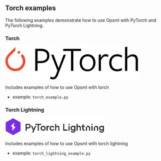 ## Torch examples

The following examples demonstrate how to use Opsml with PyTorch and PyTorch Lightning.

### Torch
<img width="426px" src="../../images/torch.png" alt="sklearn" class="center" />

Includes examples of how to use Opsml with torch

- example: `torch_example.py`


### Torch Lightning
<img width="318px" src="../../images/torch-lightning.png" alt="sklearn" class="center" />

Includes examples of how to use Opsml with torch lightning

- example: `torch_lightning_example.py`